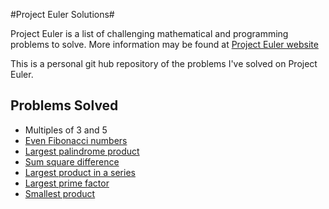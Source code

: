 #Project Euler Solutions#

Project Euler is a list of challenging mathematical and programming problems to solve. More information may be found at [Project Euler website](https://projecteuler.net)

This is a personal git hub repository of the problems I've solved on Project Euler. 

Problems Solved
---------------

* Multiples of 3 and 5
* [Even Fibonacci numbers](https://github.com/ruzette/project-euler-solutions/blob/master/src/even_fib.py)
* [Largest palindrome product](https://github.com/ruzette/project-euler-solutions/blob/master/src/palindrome_product.py)
* [Sum square difference](https://github.com/ruzette/project-euler-solutions/blob/master/src/sum_square_difference.py)
* [Largest product in a series](https://github.com/ruzette/project-euler-solutions/blob/master/src/largest_product.py)
* [Largest prime factor](https://github.com/ruzette/projecteulersolutions/blob/master/src/prime_factors.py)
* [Smallest product](https://github.com/ruzette/projecteulersolutions/blob/master/src/smallest_multiple.py)




